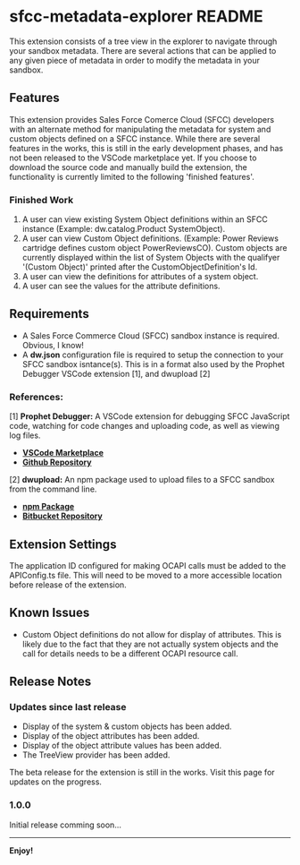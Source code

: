 # sfcc-metadata-explorer README

This extension consists of a tree view in the explorer to navigate through your sandbox metadata. There are several actions that can be applied to any given piece of metadata in order to modify the metadata in your sandbox.

## Features

This extension provides Sales Force Comerce Cloud (SFCC) developers with an alternate method for manipulating the metadata for system and custom objects defined on a SFCC instance. While there are several features in the works, this is still in the early development phases, and has not been released to the VSCode marketplace yet. If you choose to download the source code and manually build the extension, the functionality is currently limited to the following 'finished features'.

### Finished Work
1. A user can view existing System Object definitions within an SFCC instance (Example: dw.catalog.Product SystemObject).
2. A user can view Custom Object definitions. (Example: Power Reviews cartridge defines custom object PowerReviewsCO). Custom objects are currently displayed within the list of System Objects with the qualifyer '(Custom Object)' printed after the CustomObjectDefinition's Id.
3. A user can view the definitions for attributes of a system object.
4. A user can see the values for the attribute definitions.

## Requirements

- A Sales Force Commerce Cloud (SFCC) sandbox instance is required. Obvious, I know!
- A __dw.json__ configuration file is required to setup the connection to your SFCC sandbox isntance(s). This is in a format also used by the Prophet Debugger VSCode extension [1], and dwupload [2]

### References:
[1] __Prophet Debugger:__ A VSCode extension for debugging SFCC JavaScript code, watching for code changes and uploading code, as well as viewing log files.

- [**VSCode Marketplace**](https://marketplace.visualstudio.com/items?itemName=SqrTT.prophet)
- [**Github Repository**](https://github.com/sqrtt/prophet)

[2] __dwupload:__ An npm package used to upload files to a SFCC sandbox from the command line.

- [**npm Package**](https://www.npmjs.com/package/dwupload)
- [**Bitbucket Repository**](https://bitbucket.org/demandware/dwupload)

## Extension Settings

The application ID configured for making OCAPI calls must be added to the APIConfig.ts file. This will need to be moved to a more accessible location before release of the extension.

## Known Issues

- Custom Object definitions do not allow for display of attributes. This is likely due to the fact that they are not actually system objects and the call for details needs to be a different OCAPI resource call.

## Release Notes

### Updates since last release

- Display of the system & custom objects has been added.
- Display of the object attributes has been added.
- Display of the object attribute values has been added.
- The TreeView provider has been added.

The beta release for the extension is still in the works. Visit this page for updates on the progress.

### 1.0.0

Initial release comming soon...

-----------------------------------------------------------------------------------------------------------

**Enjoy!**
